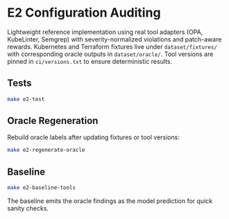 # E2 Configuration Auditing

Lightweight reference implementation using real tool adapters (OPA, KubeLinter, Semgrep) with
severity-normalized violations and patch-aware rewards. Kubernetes and Terraform fixtures live
under `dataset/fixtures/` with corresponding oracle outputs in `dataset/oracle/`. Tool versions
are pinned in `ci/versions.txt` to ensure deterministic results.

## Tests

```bash
make e2-test
```

## Oracle Regeneration

Rebuild oracle labels after updating fixtures or tool versions:

```bash
make e2-regenerate-oracle
```

## Baseline

```bash
make e2-baseline-tools
```

The baseline emits the oracle findings as the model prediction for quick sanity checks.
